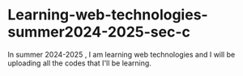 # Learning-web-technologies-summer2024-2025-sec-c
In summer 2024-2025 , I am learning web technologies and I will be uploading all the codes that I'll be learning.
